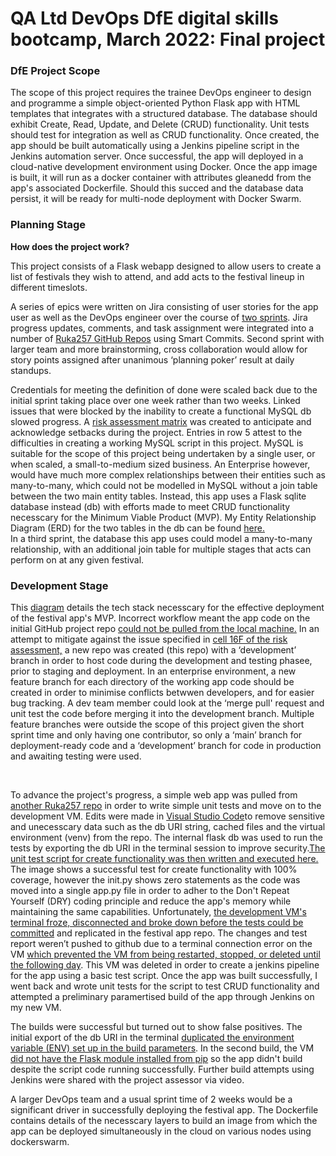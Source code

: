 # QA Ltd DevOps DfE digital skills bootcamp, March 2022: Final project

<h3>DfE Project Scope</h3>
<p>The scope of this project requires the trainee DevOps engineer to design and programme a simple object-oriented Python Flask app with HTML templates that integrates with a structured database. The database should exhibit Create, Read, Update, and Delete (CRUD) functionality. Unit tests should test for integration as well as CRUD functionality. Once created, the app should be built automatically using a Jenkins pipeline script in the Jenkins automation server. Once successful, the app will deployed in a cloud-native development environment using Docker. Once the app image is built, it will run as a docker container with attributes gleanedd from the app's associated Dockerfile. Should this succed and the database data persist, it will be ready for multi-node deployment with Docker Swarm.</p>
<h3>Planning Stage</h3>
<strong>How does the project work?</strong>
<p>This project consists of a Flask webapp designed to allow users to create a list of festivals they wish to attend, and add acts to the festival lineup in different timeslots.</p>
<p>A series of epics were written on Jira consisting of user stories for the app user as well as the DevOps engineer over the course of <a href="https://rebekah-akingbala.atlassian.net/jira/software/projects/QBAFA/boards/2/roadmap">two sprints</a>. Jira progress updates, comments, and task assignment were integrated into a number of <a href="https://rebekah-akingbala.atlassian.net/jira/software/projects/QBAFA/code">Ruka257 GitHub Repos</a> using Smart Commits. Second sprint with larger team and more brainstorming, cross collaboration would allow for story points assigned after unanimous ‘planning poker’ result at daily standups.</p>
<p>Credentials for meeting the definition of done were scaled back due to the initial sprint taking place over one week rather than two weeks. Linked issues that were blocked by the inability to create a functional MySQL db slowed progress. A <a href="https://docs.google.com/spreadsheets/d/1A8KUrp5BsRaqJweXAlm7HBaXc4gdpwFKgeboT5DccEA/edit?usp=sharing">risk assessment matrix</a> was created to anticipate and acknowledge setbacks during the project. Entries in row 5 attest to the difficulties in creating a working MySQL script in this project. MySQL is suitable for the scope of this project being undertaken by a single user, or when scaled, a small-to-medium sized business. An Enterprise however, would have much more complex relationships between their entities such as many-to-many, which could not be modelled in MySQL without a join table between the two main entity tables. Instead, this app uses a Flask sqlite database instead (db) with efforts made to meet CRUD functionality necesscary for the Minimum Viable Product (MVP). My Entity Relationship Diagram (ERD) for the two tables in the db can be found <a href="https://drive.google.com/file/d/1AAGMHl3QwkLKCghRbad20MXuhN5mQizZ/view?usp=sharing">here.</a>
<br> In a third sprint, the database this app uses could model a many-to-many relationship, with an additional join table for multiple stages that acts can perform on at any given festival.</p>
<h3>Development Stage</h3>
<p>This <a href="https://drive.google.com/file/d/10QPw0NZEc1ZL586dcJxjbUwb6EpJKZXZ/view?usp=sharing">diagram</a> details the tech stack necesscary for the effective deployment of the festival app's MVP. Incorrect workflow meant the app code on the initial GitHub project repo <a href="https://drive.google.com/file/d/1k673GmtWV_x2AGKxbjH0ZJ6guPagAKMM/view?usp=sharing">could not be pulled from the local machine.</a> In an attempt to mitigate against the issue specified in <a href="https://docs.google.com/spreadsheets/d/1A8KUrp5BsRaqJweXAlm7HBaXc4gdpwFKgeboT5DccEA/edit#gid=0&range=F16">cell 16F of the risk assessment,</a> a new repo was created (this repo) with a ‘development’ branch in order to host code during the development and testing phasee, prior to staging and deployment. In an enterprise environment, a new feature branch for each directory of the working app code should be created in order to minimise conflicts betwwen developers, and for easier bug tracking. A dev team member could look at the ‘merge pull' request and unit test the code before merging it into the development branch. Multiple feature branches were outside the scope of this project given the short sprint time and only having one contributor, so only a ‘main’ branch for deployment-ready code and a ‘development’ branch for code in production and awaiting testing were used.</p><br>
<p>To advance the project's progress, a simple web app was pulled from <a href="https://github.com/Ruka257/qa-flask-week/blob/main/flask-unit-testing/app.py">another Ruka257 repo</a> in order to write simple unit tests and move on to the development VM. Edits were made in <a href="https://drive.google.com/file/d/10QPw0NZEc1ZL586dcJxjbUwb6EpJKZXZ/view?usp=sharing"> Visual Studio Code</a>to remove sensitive and unecesscary data such as the db URI string, cached files and the virtual environment (venv) from the repo. The internal flask db was used to run the tests by exporting the db URI in the terminal session to improve security.<a href="https://drive.google.com/file/d/1Ux8BSQUJLjRsivSs05doVbWewNAgitWW/view?usp=sharing">The unit test script for create functionality was then written and executed here.</a> The image shows a successful test for create functionality with 100% coverage, however the init.py shows zero statements as the code was moved into a single app.py file in order to adher to the Don't Repeat Yourself (DRY) coding principle and reduce the app's memory while maintaining the same capabilities. Unfortunately, <a href="https://drive.google.com/file/d/16UfpDeGrtllHY1BAekUD04oWYcHelnDW/view?usp=sharing">the development VM's terminal froze, disconnected and broke down before the tests could be committed</a> and replicated in the festival app repo. The changes and test report weren’t pushed to github due to a terminal connection error on the VM <a href="https://drive.google.com/file/d/1BhTUXrQsgj1qStu2_djyK8mwpWryPfye/view?usp=sharing"> which prevented the VM from being restarted, stopped, or deleted until the following day</a>. This VM was deleted in order to create a jenkins pipeline for the app using a basic test script. Once the app was built successfully, I went back and wrote unit tests for the script to test CRUD functionality and attempted a preliminary paramertised build of the app through Jenkins on my new VM.</p>
<p>The builds were successful but turned out to show false positives. The initial export of the db URI in the terminal <a href="https://drive.google.com/file/d/10WT6GIxOKe074GNIlRITRvV4PbUVh_V3/view?usp=sharing">duplicated the environment variable (ENV) set up in the build parameters</a>. In the second build, the VM <a href="https://drive.google.com/file/d/1Vmp7FoxWMUs8GIcwldBtWPu40tOzpWcg/view?usp=sharing">did not have the Flask module installed from pip</a> so the app didn't build despite the script code running successfully. Further build attempts using Jenkins were shared with the project assessor via video.</p>
<p>A larger DevOps team and a usual sprint time of 2 weeks would be a significant driver in successfully deploying the festival app. The Dockerfile contains details of the necesscary layers to build an image from which the app can be deployed simultaneously in the cloud on various nodes using dockerswarm.</p>